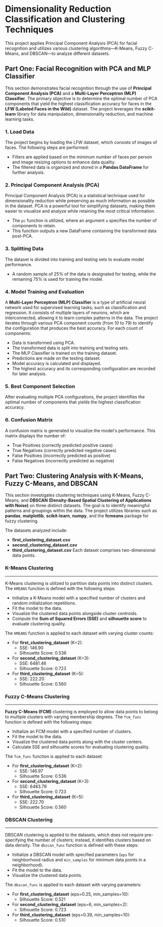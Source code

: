 # Dimensionality Reduction Classification and Clustering Techniques
This project applies Principal Component Analysis (PCA) for facial recognition and utilizes various clustering algorithms—K-Means, Fuzzy C-Means, and DBSCAN—to analyze different datasets.

## Part One: Facial Recognition with PCA and MLP Classifier
This section demonstrates facial recognition through the use of **Principal Component Analysis (PCA)** and a **Multi-Layer Perceptron (MLP) Classifier**. The primary objective is to determine the optimal number of PCA components that yield the highest classification accuracy for faces in the **LFW (Labeled Faces in the Wild)** dataset. The project leverages the **scikit-learn** library for data manipulation, dimensionality reduction, and machine learning tasks.

### 1. Load Data
The project begins by loading the LFW dataset, which consists of images of faces. The following steps are performed:
- Filters are applied based on the minimum number of faces per person and image resizing options to enhance data quality.
- The filtered data is organized and stored in a **Pandas DataFrame** for further analysis.

### 2. Principal Component Analysis (PCA)
Principal Component Analysis (PCA) is a statistical technique used for dimensionality reduction while preserving as much information as possible in the dataset. PCA is a powerful tool for simplifying datasets, making them easier to visualize and analyze while retaining the most critical information.
- The `pc` function is utilized, where an argument `a` specifies the number of components to retain.
- This function outputs a new DataFrame containing the transformed data post-PCA.

### 3. Splitting Data
The dataset is divided into training and testing sets to evaluate model performance. 
- A random sample of 25% of the data is designated for testing, while the remaining 75% is used for training the model.

### 4. Model Training and Evaluation
A **Multi-Layer Perceptron (MLP) Classifier** is a type of artificial neural network used for supervised learning tasks, such as classification and regression. It consists of multiple layers of neurons, which are interconnected, allowing it to learn complex patterns in the data. The project iterates through various PCA component counts (from 10 to 79) to identify the configuration that produces the best accuracy. For each count of components:
- Data is transformed using PCA.
- The transformed data is split into training and testing sets.
- The MLP Classifier is trained on the training dataset.
- Predictions are made on the testing dataset.
- Model accuracy is calculated and displayed. 
- The highest accuracy and its corresponding configuration are recorded for later analysis.

### 5. Best Component Selection
After evaluating multiple PCA configurations, the project identifies the optimal number of components that yields the highest classification accuracy.

### 6. Confusion Matrix
A confusion matrix is generated to visualize the model's performance. This matrix displays the number of:
- True Positives (correctly predicted positive cases)
- True Negatives (correctly predicted negative cases)
- False Positives (incorrectly predicted as positive)
- False Negatives (incorrectly predicted as negative)

## Part Two: Clustering Analysis with K-Means, Fuzzy C-Means, and DBSCAN
This section investigates clustering techniques using K-Means, Fuzzy C-Means, and **DBSCAN (Density-Based Spatial Clustering of Applications with Noise)** on three distinct datasets. The goal is to identify meaningful patterns and groupings within the data. The project utilizes libraries such as **pandas**, **matplotlib**, **scikit-learn**, **numpy**, and the **fcmeans** package for fuzzy clustering.

The datasets analyzed include:
- **first_clustering_dataset.csv**
- **second_clustering_dataset.csv**
- **third_clustering_dataset.csv**
Each dataset comprises two-dimensional data points.

### K-Means Clustering
---
K-Means clustering is utilized to partition data points into distinct clusters. The `KMEANS` function is defined with the following steps:
- Initialize a K-Means model with a specified number of clusters and random initialization repetitions.
- Fit the model to the data.
- Visualize the clustered data points alongside cluster centroids.
- Compute the **Sum of Squared Errors (SSE)** and **silhouette score** to evaluate clustering quality.

The `KMEANS` function is applied to each dataset with varying cluster counts:
- For **first_clustering_dataset** (K=2): 
  - SSE: 146.90
  - Silhouette Score: 0.536
- For **second_clustering_dataset** (K=3):
  - SSE: 6481.46
  - Silhouette Score: 0.723
- For **third_clustering_dataset** (K=5):
  - SSE: 222.20
  - Silhouette Score: 0.560

### Fuzzy C-Means Clustering
---
**Fuzzy C-Means (FCM)** clustering is employed to allow data points to belong to multiple clusters with varying membership degrees. The `fcm_func` function is defined with the following steps:
- Initialize an FCM model with a specified number of clusters.
- Fit the model to the data.
- Visualize the clustered data points along with the cluster centers.
- Calculate SSE and silhouette scores for evaluating clustering quality.

The `fcm_func` function is applied to each dataset:
- For **first_clustering_dataset** (K=2):
  - SSE: 146.97
  - Silhouette Score: 0.536
- For **second_clustering_dataset** (K=3):
  - SSE: 6483.79
  - Silhouette Score: 0.723
- For **third_clustering_dataset** (K=5):
  - SSE: 222.70
  - Silhouette Score: 0.560

### DBSCAN Clustering
---
DBSCAN clustering is applied to the datasets, which does not require pre-specifying the number of clusters; instead, it identifies clusters based on data density. The `dbscan_func` function is defined with these steps:
- Initialize a DBSCAN model with specified parameters (`eps` for neighborhood radius and `min_samples` for minimum data points in a neighborhood).
- Fit the model to the data.
- Visualize the clustered data points.

The `dbscan_func` is applied to each dataset with varying parameters:
- For **first_clustering_dataset** (eps=0.25, min_samples=10):
  - Silhouette Score: 0.521
- For **second_clustering_dataset** (eps=6, min_samples=2):
  - Silhouette Score: 0.723
- For **third_clustering_dataset** (eps=0.39, min_samples=10):
  - Silhouette Score: 0.510
